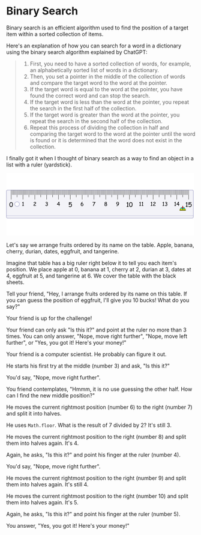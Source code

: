 # Binary Search

Binary search is an efficient algorithm used to find the position of a target item within a sorted collection of items.

Here's an explanation of how you can search for a word in a dictionary using the binary search algorithm explained by ChatGPT:

> 1. First, you need to have a sorted collection of words, for example, an alphabetically sorted list of words in a dictionary.
> 2. Then, you set a pointer in the middle of the collection of words and compare the target word to the word at the pointer.
> 3. If the target word is equal to the word at the pointer, you have found the correct word and can stop the search.
> 4. If the target word is less than the word at the pointer, you repeat the search in the first half of the collection.
> 5. If the target word is greater than the word at the pointer, you repeat the search in the second half of the collection.
> 6. Repeat this process of dividing the collection in half and comparing the target word to the word at the pointer until the word is found or it is determined that the word does not exist in the collection.

I finally got it when I thought of binary search as a way to find an object in a list with a ruler (yardstick).

![ruler](./ruler.png)

Let's say we arrange fruits ordered by its name on the table. Apple, banana, cherry, durian, dates, eggfruit, and tangerine. 

Imagine that table has a big ruler right below it to tell you each item's position. We place apple at 0, banana at 1, cherry at 2, durian at 3, dates at 4, eggfruit at 5, and tangerine at 6. We cover the table with the black sheets.

Tell your friend, "Hey, I arrange fruits ordered by its name on this table. If you can guess the position of eggfruit, I'll give you 10 bucks! What do you say?"

Your friend is up for the challenge!

Your friend can only ask "Is this it?" and point at the ruler no more than 3 times. You can only answer, "Nope, move right further", "Nope, move left further", or "Yes, you got it! Here's your money!"

Your friend is a computer scientist. He probably can figure it out.

He starts his first try at the middle (number 3) and ask, "Is this it?"

You'd say, "Nope, move right further".

You friend contemplates, "Hmmm, it is no use guessing the other half. How can I find the new middle position?"

He moves the current rightmost position (number 6) to the right (number 7) and split it into halves.

He uses `Math.floor`. What is the result of 7 divided by 2? It's still 3.

He moves the current rightmost position to the right (number 8) and split them into halves again. It's 4.

Again, he asks, "Is this it?" and point his finger at the ruler (number 4).

You'd say, "Nope, move right further".

He moves the current rightmost position to the right (number 9) and split them into halves again. It's still 4.

He moves the current rightmost position to the right (number 10) and split them into halves again. It's 5.

Again, he asks, "Is this it?" and point his finger at the ruler (number 5).

You answer, "Yes, you got it! Here's your money!"
